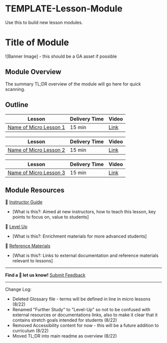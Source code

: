 # TEMPLATE-Lesson-Module
Use this to build new lesson modules. 


# Title of Module

![Banner Image] - this should be a GA asset if possible


## Module Overview

The summary TL;DR overview of the module will go here for quick scanning. 


## Outline

| Lesson                                               | Delivery Time    | Video     |
|----------------------------------------------------|------------------|-----------|
| [Name of Micro Lesson 1](./micro-lesson-1/)        |  15 min          | [Link]()  |


| Lesson                                               | Delivery Time    | Video     |
|----------------------------------------------------|------------------|-----------|
| [Name of Micro Lesson 2](./micro-lesson-2/)        |  15 min          | [Link]()  |


| Lesson                                               | Delivery Time    | Video     |
|----------------------------------------------------|------------------|-----------|
| [Name of Micro Lesson 3](./micro-lesson-3/)        |  15 min          | [Link]()  |


## Module Resources

:file_folder: [Instructor Guide](./Instructor-Guide/)
  - [What is this?: Aimed at new instructors, how to teach this lesson, key points to focus on, value to students]

:rocket: [Level Up](./further-study.md)
  - [What is this?: Enrichment materials for more advanced students]

:open_book: [Reference Materials](./reference.md)
  - [What is this?: Links to external documentation and reference materials relevant to lessons]


<hr>

**Find a :space_invader: let us know!**
[Submit Feedback](https://generalassembly.atlassian.net/servicedesk/customer/portal/16)


<hr>

Change Log: 

- Deleted Glossary file - terms will be defined in line in micro lessons (8/22)
- Renamed "Further Study" to "Level-Up" so not to be confused with external resources or documentations links, also to make it clear that it contains stretch goals intended for students (8/22)
- Removed Accessibility content for now - this will be a future addition to curriculum (8/22)
- Moved TL;DR into main readme as overview (8/22)